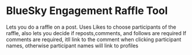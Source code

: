 # BlueSky Engagement Raffle Tool

Lets you do a raffle on a post.
Uses Likes to choose participants of the raffle, also lets you decide if reposts,comments, and follows are required
If comments are required, itll link to the comment when clicking participant names, otherwise participant names will link to profiles

